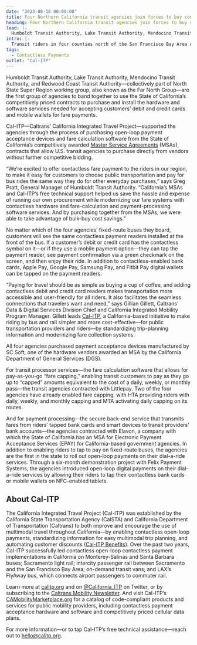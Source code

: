 ```yaml
---
date: "2023-08-18 00:00:00"
title: Four Northern California transit agencies join forces to buy contactless open-loop fare payment systems off of California’s purchasing agreements
heading: Four Northern California transit agencies join forces to buy contactless open-loop fare payment systems off of California’s purchasing agreements
lead: |-
  Humboldt Transit Authority, Lake Transit Authority, Mendocino Transit Authority, and Redwood Coast Transit Authority install a modern fare system that accepts riders’ bank cards and mobile wallets
intro: |-
  Transit riders in four counties north of the San Francisco Bay Area can now tap to ride the bus on four public transit agencies—and seamlessly transfer between the agencies’ dial-a-ride vehicles or local and regional lines at shared bus stops—without stopping to download any apps, purchase or reload multiple agency farecards, or juggle exact change.
tags:
  - Contactless Payments
outlet: "Cal-ITP"
---
```


Humboldt Transit Authority, Lake Transit Authority, Mendocino Transit Authority, and Redwood Coast Transit Authority—collectively part of North State Super Region working group, also known as the Far North Group—are the first group of agencies to band together to use the State of California’s competitively priced contracts to purchase and install the hardware and software services needed for accepting customers’ debit and credit cards and mobile wallets for fare payments.

Cal-ITP—Caltrans’ California Integrated Travel Project—supported the agencies through the process of purchasing open-loop payment acceptance devices and fare calculation software from the State of California’s competitively awarded [Master Service Agreements](/press/cal-itp-dgs-rfp-msa?utm_source=Press+Release&utm_medium=Website&utm_id=FNG) (MSAs), contracts that allow U.S. transit agencies to purchase directly from vendors without further competitive bidding.

“We’re excited to offer contactless fare payment to the riders in our region, to make it easy for customers to choose public transportation and pay for bus rides the same way they do for other everyday purchases,” says Greg Pratt, General Manager of Humboldt Transit Authority. “California’s MSAs and Cal-ITP’s free technical support helped us save the hassle and expense of running our own procurement while modernizing our fare systems with contactless hardware and fare-calculation and payment-processing software services. And by purchasing together from the MSAs, we were able to take advantage of bulk-buy cost savings.”

No matter which of the four agencies’ fixed-route buses they board, customers will see the same contactless payment readers installed at the front of the bus. If a customer’s debit or credit card has the contactless symbol on it—or if they use a mobile payment option—they can tap the payment reader, see payment confirmation via a green checkmark on the screen, and then enjoy their ride. In addition to contactless-enabled bank cards, Apple Pay, Google Pay, Samsung Pay, and Fitbit Pay digital wallets can be tapped on the payment readers.

“Paying for travel should be as simple as buying a cup of coffee, and adding contactless debit and credit card readers makes transportation more accessible and user-friendly for all riders. It also facilitates the seamless connections that travelers want and need,” says Gillian Gillett, Caltrans’ Data & Digital Services Division Chief and California Integrated Mobility Program Manager. Gillett leads [Cal-ITP](https://www.calitp.org/?utm_source=Press+Release&utm_medium=Website&utm_id=FNG), a California-based initiative to make riding by bus and rail simpler and more cost-effective—for public transportation providers and riders—by standardizing trip-planning information and modernizing fare collection systems.

All four agencies purchased payment acceptance devices manufactured by SC Soft, one of the hardware vendors awarded an MSA by the California Department of General Services (DGS).

For transit processor services—the fare calculation software that allows for pay-as-you-go “fare capping,” enabling transit customers to pay as they go up to “capped” amounts equivalent to the cost of a daily, weekly, or monthly pass—the transit agencies contracted with Littlepay. Two of the four agencies have already enabled fare capping, with HTA providing riders with daily, weekly, and monthly capping and MTA activating daily capping on its routes.

And for payment processing—the secure back-end service that transmits fares from riders’ tapped bank cards and smart devices to transit providers’ bank accounts—the agencies contracted with Elavon, a company with which the State of California has an MSA for Electronic Payment Acceptance Services (EPAY) for California-based government agencies.
In addition to enabling riders to tap to pay on fixed-route buses, the agencies are the first in the state to roll out open-loop payments on their dial-a-ride services. Through a six-month demonstration project with Felix Payment Systems, the agencies introduced open-loop digital payments on their dial-a-ride services by allowing their riders to tap their contactless bank cards or mobile wallets on NFC-enabled tablets.

## About Cal-ITP

The California Integrated Travel Project (Cal-ITP) was established by the California State Transportation Agency (CalSTA) and California Department of Transportation (Caltrans) to both improve and encourage the use of multimodal travel throughout California—by enabling contactless open-loop payments, standardizing information for easy multimodal trip planning, and automating customer discounts ([Cal-ITP Benefits](/press/cal-itp-benefits-launch?utm_source=Press+Release&utm_medium=Website&utm_id=FNG)). Over the past two years, Cal-ITP successfully led contactless open-loop contactless payment implementations in California on Monterey-Salinas and Santa Barbara buses; Sacramento light rail; intercity passenger rail between Sacramento and the San Francisco Bay Area; on-demand transit vans; and LAX’s FlyAway bus, which connects airport passengers to commuter rail.

Learn more at [calitp.org](https://www.calitp.org/?utm_source=Press+Release&utm_medium=Website&utm_id=FNG) and on [@California_ITP](https://twitter.com/california_itp?utm_source=Press+Release&utm_medium=Website&utm_id=FNG) on Twitter, or by subscribing to the [Caltrans Mobility Newsletter](https://lp.constantcontactpages.com/su/eLbtFoE/calitp?utm_source=Press+Release&utm_medium=Website&utm_id=FNG). And visit Cal-ITP’s [CAMobilityMarketplace.org](https://www.camobilitymarketplace.org/?utm_source=Press+Release&utm_medium=Website&utm_id=FNG) for a catalog of code-compliant products and services for public mobility providers, including contactless payment acceptance hardware and software and competitively priced cellular data plans.

For more information—or to tap Cal-ITP’s free technical assistance—reach out to [hello@calitp.org](mailto:hello@calitp.org).
